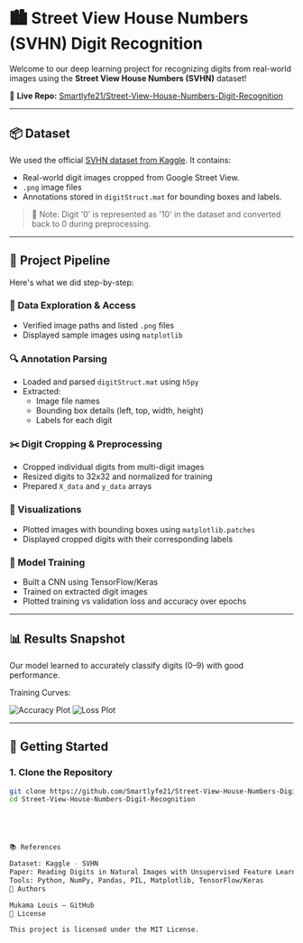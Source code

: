 # 🏙️ Street View House Numbers (SVHN) Digit Recognition

Welcome to our deep learning project for recognizing digits from real-world images using the **Street View House Numbers (SVHN)** dataset!

🔗 **Live Repo:** [Smartlyfe21/Street-View-House-Numbers-Digit-Recognition](https://github.com/Smartlyfe21/Street-View-House-Numbers-Digit-Recognition)

---

## 📦 Dataset

We used the official [SVHN dataset from Kaggle](https://www.kaggle.com/datasets/stanfordu/street-view-house-numbers). It contains:

- Real-world digit images cropped from Google Street View.
- `.png` image files
- Annotations stored in `digitStruct.mat` for bounding boxes and labels.

> 🔁 Note: Digit '0' is represented as '10' in the dataset and converted back to 0 during preprocessing.

---

## 🧠 Project Pipeline

Here's what we did step-by-step:

### 📁 Data Exploration & Access
- Verified image paths and listed `.png` files
- Displayed sample images using `matplotlib`

### 🔍 Annotation Parsing
- Loaded and parsed `digitStruct.mat` using `h5py`
- Extracted:
  - Image file names
  - Bounding box details (left, top, width, height)
  - Labels for each digit

### ✂️ Digit Cropping & Preprocessing
- Cropped individual digits from multi-digit images
- Resized digits to 32x32 and normalized for training
- Prepared `X_data` and `y_data` arrays

### 🧰 Visualizations
- Plotted images with bounding boxes using `matplotlib.patches`
- Displayed cropped digits with their corresponding labels

### 🧠 Model Training
- Built a CNN using TensorFlow/Keras
- Trained on extracted digit images
- Plotted training vs validation loss and accuracy over epochs

---

## 📊 Results Snapshot

Our model learned to accurately classify digits (0–9) with good performance.

Training Curves:

![Accuracy Plot](assets/accuracy_plot.png)
![Loss Plot](assets/loss_plot.png)

---

## 🚀 Getting Started

### 1. Clone the Repository

```bash
git clone https://github.com/Smartlyfe21/Street-View-House-Numbers-Digit-Recognition.git
cd Street-View-House-Numbers-Digit-Recognition





📚 References

Dataset: Kaggle - SVHN
Paper: Reading Digits in Natural Images with Unsupervised Feature Learning by Yuval Netzer et al.
Tools: Python, NumPy, Pandas, PIL, Matplotlib, TensorFlow/Keras
👥 Authors

Mukama Louis — GitHub
📄 License

This project is licensed under the MIT License.

